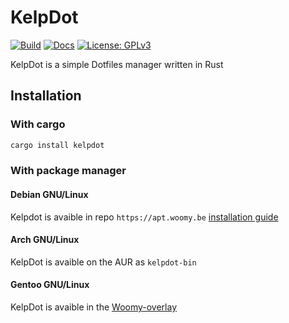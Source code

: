# KelpDot

[![Build](https://img.shields.io/github/workflow/status/Woomymy/Kelp/Linux?style=for-the-badge)](https://github.com/Woomymy/kelp/actions)
[![Docs](https://img.shields.io/badge/Docs-Latest-blue?style=for-the-badge)](https://kelp.woomy.be)
[![License: GPLv3](https://img.shields.io/badge/License-GPLV3-red?style=for-the-badge)](http://www.gnu.org/licenses/gpl-3.0)

KelpDot is a simple Dotfiles manager written in Rust

## Installation

### With cargo

```bash
cargo install kelpdot
```

### With package manager

#### Debian GNU/Linux

Kelpdot is avaible in repo `https://apt.woomy.be` [installation guide](https://apt.woomy.be)

#### Arch GNU/Linux

KelpDot is avaible on the AUR as `kelpdot-bin`

#### Gentoo GNU/Linux

KelpDot is avaible in the [Woomy-overlay](https://github.com/Woomymy/Woomy-overlay)

